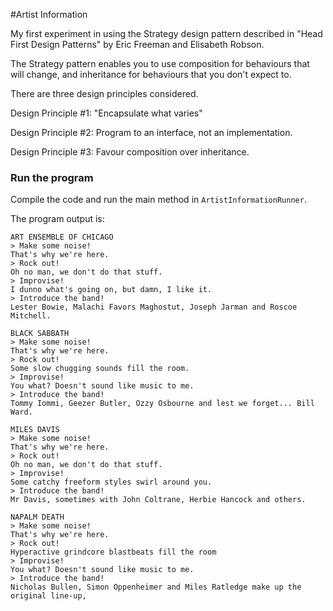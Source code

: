 #Artist Information

My first experiment in using the Strategy design pattern described in "Head First Design Patterns" by Eric Freeman and Elisabeth Robson.

The Strategy pattern enables you to use composition for behaviours that will change, and inheritance for behaviours that you don't expect to.

There are three design principles considered.

Design Principle #1: "Encapsulate what varies"

Design Principle #2: Program to an interface, not an implementation.

Design Principle #3: Favour composition over inheritance.

### Run the program
Compile the code and run the main method in `ArtistInformationRunner`.

The program output is:

```
ART ENSEMBLE OF CHICAGO
> Make some noise!
That's why we're here.
> Rock out!
Oh no man, we don't do that stuff.
> Improvise!
I dunno what's going on, but damn, I like it.
> Introduce the band!
Lester Bowie, Malachi Favors Maghostut, Joseph Jarman and Roscoe Mitchell.

BLACK SABBATH
> Make some noise!
That's why we're here.
> Rock out!
Some slow chugging sounds fill the room.
> Improvise!
You what? Doesn't sound like music to me.
> Introduce the band!
Tommy Iommi, Geezer Butler, Ozzy Osbourne and lest we forget... Bill Ward.

MILES DAVIS
> Make some noise!
That's why we're here.
> Rock out!
Oh no man, we don't do that stuff.
> Improvise!
Some catchy freeform styles swirl around you.
> Introduce the band!
Mr Davis, sometimes with John Coltrane, Herbie Hancock and others.

NAPALM DEATH
> Make some noise!
That's why we're here.
> Rock out!
Hyperactive grindcore blastbeats fill the room
> Improvise!
You what? Doesn't sound like music to me.
> Introduce the band!
Nicholas Bullen, Simon Oppenheimer and Miles Ratledge make up the original line-up,
```
